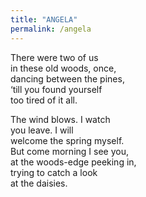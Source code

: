 ```yaml
---
title: "ANGELA"
permalink: /angela
---
```

There were two of us<br>
in these old woods, once,<br>
dancing between the pines,<br>
‘till you found yourself<br>
too tired of it all.<br>
 
The wind blows. I watch<br>
you leave. I will <br>
welcome the spring myself.<br>
But come morning I see you,<br>
at the woods-edge peeking in,<br>
trying to catch a look<br>
at the daisies.<br>
